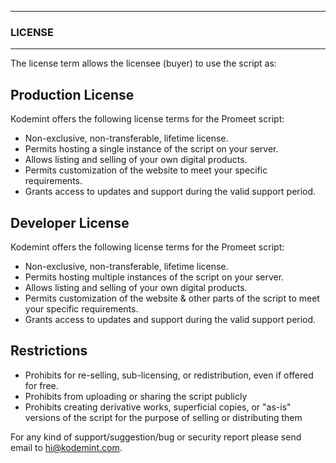 --------------------------------------------
### LICENSE
--------------------------------------------

The license term allows the licensee (buyer) to use the script as:

## Production License

Kodemint offers the following license terms for the Promeet script:

* Non-exclusive, non-transferable, lifetime license.
* Permits hosting a single instance of the script on your server.
* Allows listing and selling of your own digital products.
* Permits customization of the website to meet your specific requirements.
* Grants access to updates and support during the valid support period.

## Developer License

Kodemint offers the following license terms for the Promeet script:

* Non-exclusive, non-transferable, lifetime license.
* Permits hosting multiple instances of the script on your server.
* Allows listing and selling of your own digital products.
* Permits customization of the website & other parts of the script to meet your specific requirements.
* Grants access to updates and support during the valid support period.

## Restrictions

* Prohibits for re-selling, sub-licensing, or redistribution, even if offered for free.
* Prohibits from uploading or sharing the script publicly
* Prohibits creating derivative works, superficial copies, or "as-is" versions of the script for the purpose of selling or distributing them

For any kind of support/suggestion/bug or security report please send email to <hi@kodemint.com>.
